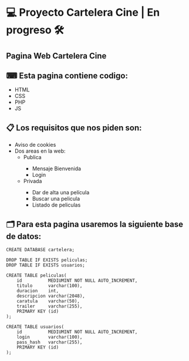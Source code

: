 
<h1>💻 Proyecto Cartelera Cine   |  En progreso 🛠 </h1>
  <h2>Pagina Web Cartelera Cine</h2>
   <h2>⌨ Esta pagina contiene codigo:</h2>
      <ul>
  <li>HTML</li>
  <li>CSS</li>
  <li>PHP</li>
  <li>JS</li>
      </ul>
  
  <h2>📋 Los requisitos que nos piden son: </h2>
  
  <ul>
    <li>Aviso de cookies</li>
   <li>Dos areas en la web:
  	<ul>
  		<li>Publica</li>
  		  <ul>
        <li>Mensaje Bienvenida</li>
          <li>Login</li>
  	    </ul>
      <li>Privada</li>
        <ul>
          <li>Dar de alta una película</li>
          <li>Buscar una pelicula</li>
          <li>Listado de peliculas</li>
  	    </ul>
  	</ul>
  </li>
  </ul>

   <h2>🗂 Para esta pagina usaremos la siguiente base de datos:</h2>

```
CREATE DATABASE cartelera;

DROP TABLE IF EXISTS peliculas;
DROP TABLE IF EXISTS usuarios;

CREATE TABLE peliculas(
    id          MEDIUMINT NOT NULL AUTO_INCREMENT,
    titulo      varchar(100),
    duracion    int,
    descripcion varchar(2048),
    caratula    varchar(50),
    trailer     varchar(255),
    PRIMARY KEY (id)
);

CREATE TABLE usuarios(
    id          MEDIUMINT NOT NULL AUTO_INCREMENT,
    login       varchar(100),
    pass_hash   varchar(255),
    PRIMARY KEY (id)
);
```
